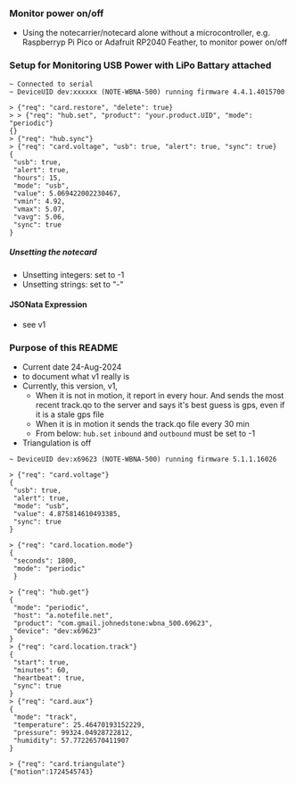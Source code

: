 ### Monitor power on/off
* Using the notecarrier/notecard alone without a microcontroller,
e.g. Raspberryp Pi Pico or Adafruit RP2040 Feather,  to monitor power on/off

### Setup for Monitoring USB Power with LiPo Battary attached
```
~ Connected to serial
~ DeviceUID dev:xxxxxx (NOTE-WBNA-500) running firmware 4.4.1.4015700

> {"req": "card.restore", "delete": true}
> > {"req": "hub.set", "product": "your.product.UID", "mode": "periodic"}
{}
> {"req": "hub.sync"}
> {"req": "card.voltage", "usb": true, "alert": true, "sync": true}
{
 "usb": true,
 "alert": true,
 "hours": 15,
 "mode": "usb",
 "value": 5.069422002230467,
 "vmin": 4.92,
 "vmax": 5.07,
 "vavg": 5.06,
 "sync": true
}
```

##### Unsetting the notecard
* Unsetting integers: set to -1
* Unsetting strings: set to "-"

#### JSONata Expression
* see v1

### Purpose of this README
* Current date 24-Aug-2024
* to document what v1 really is
* Currently, this version, v1,
    * When it is not in motion, it report in every hour.  And sends the most recent track.qo 
    to the server and says it's best guess is gps, even if it is a stale gps file
    * When it is in motion it sends the track.qo file every 30 min
    * From below: `hub.set` `inbound` and `outbound` must be set to -1
* Triangulation is off 

```
~ DeviceUID dev:x69623 (NOTE-WBNA-500) running firmware 5.1.1.16026

> {"req": "card.voltage"}
{
 "usb": true,
 "alert": true,
 "mode": "usb",
 "value": 4.875814610493385,
 "sync": true
}

> {"req": "card.location.mode"}
{
 "seconds": 1800,
 "mode": "periodic"
 }

> {"req": "hub.get"}
{
 "mode": "periodic",
 "host": "a.notefile.net",
 "product": "com.gmail.johnedstone:wbna_500.69623",
 "device": "dev:x69623"
}
> {"req": "card.location.track"}
{
 "start": true,
 "minutes": 60,
 "heartbeat": true,
 "sync": true
}
> {"req": "card.aux"}
{
 "mode": "track",
 "temperature": 25.46470193152229,
 "pressure": 99324.04928722812,
 "humidity": 57.77226570411907
}

> {"req": "card.triangulate"}
{"motion":1724545743}

```
<!--
# vim: ai et ts=4 sts=4 sw=4 nu
-->
